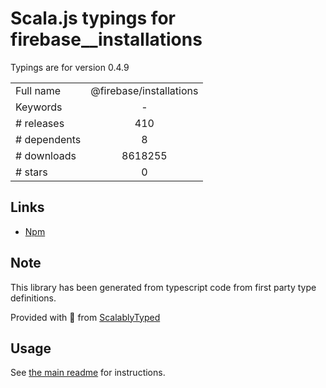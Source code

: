 
# Scala.js typings for firebase__installations

Typings are for version 0.4.9



|                    |                 |
| ------------------ | :-------------: |
| Full name          | @firebase/installations |
| Keywords           | - |
| # releases         | 410 |
| # dependents       | 8 |
| # downloads        | 8618255 |
| # stars            | 0 |

## Links
- [Npm](https://www.npmjs.com/package/%40firebase%2Finstallations)
    


## Note
This library has been generated from typescript code from first party type definitions.

Provided with :purple_heart: from [ScalablyTyped](https://github.com/oyvindberg/ScalablyTyped)

## Usage
See [the main readme](../../readme.md) for instructions.


